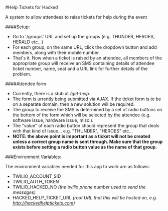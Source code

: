 #Help Tickets for Hacked

A system to allow attendees to raise tickets for help during the event


####Setup:
* Go to '/groups' URL and set up the groups (e.g. THUNDER, HEROES, HERALD etc...)
* For each group, on the same URL, click the dropdown button and add members, along with their mobile number.
* That's it. Now when a ticket is raised by an attendee, all members of the appropriate group will receive an SMS containing details of attendee ticket number, name, seat and a URL link for further details of the problem.

####Attendee form
* Currently, there is a stub at _/get-help_. 
* The form is urrently being submitted via AJAX. If the ticket form is to be on a separate domain, then a new solution will be required.
* The group to receive the SMS is determined by a set of radio buttons on the bottom of the form which will be selected by the attendee (e.g. software issue, hardware issue, misc.).
* The "value" of each radio button should represent the group that deals with that kind of issue... e.g. "THUNDER", "HEROES" etc... 
* __NOTE: the above point is important as a ticket will not be created unless a correct group name is sent through. Make sure that the group exists before setting a radio button value as the name of that group.__


###Environment Variables:

The environment variables needed for this app to work are as follows:

* TWILIO_ACCOUNT_SID
* TWILIO_AUTH_TOKEN
* TWILIO_HACKED_NO _(the twilio phone number used to send the messages)_
* HACKED_HELP_TICKET_URL _(root URL that this will be hosted on, e.g. http://hackedhelptickets.com)_
